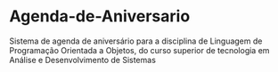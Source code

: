 # Agenda-de-Aniversario
Sistema de agenda de aniversário para a disciplina de Linguagem de Programação Orientada a Objetos, do curso superior de tecnologia em Análise e Desenvolvimento de Sistemas
